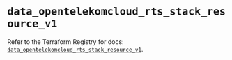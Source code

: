 # `data_opentelekomcloud_rts_stack_resource_v1`

Refer to the Terraform Registry for docs: [`data_opentelekomcloud_rts_stack_resource_v1`](https://registry.terraform.io/providers/opentelekomcloud/opentelekomcloud/1.36.35/docs/data-sources/rts_stack_resource_v1).
